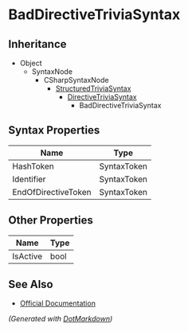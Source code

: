 # BadDirectiveTriviaSyntax

## Inheritance

* Object
  * SyntaxNode
    * CSharpSyntaxNode
      * [StructuredTriviaSyntax](StructuredTriviaSyntax.md)
        * [DirectiveTriviaSyntax](DirectiveTriviaSyntax.md)
          * BadDirectiveTriviaSyntax

## Syntax Properties

| Name                | Type        |
| ------------------- | ----------- |
| HashToken           | SyntaxToken |
| Identifier          | SyntaxToken |
| EndOfDirectiveToken | SyntaxToken |

## Other Properties

| Name     | Type |
| -------- | ---- |
| IsActive | bool |

## See Also

* [Official Documentation](https://docs.microsoft.com/en-us/dotnet/api/microsoft.codeanalysis.csharp.syntax.baddirectivetriviasyntax)


*\(Generated with [DotMarkdown](http://github.com/JosefPihrt/DotMarkdown)\)*